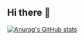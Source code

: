## Hi there 👋

[![Anurag's GitHub stats](https://github-readme-stats.vercel.app/api?username=Peng99999&show_icons=true&theme=tokyonight)](https://github.com/anuraghazra/github-readme-stats)


<!--
**Peng99999/Peng99999** is a ✨ _special_ ✨ repository because its `README.md` (this file) appears on your GitHub profile.

Here are some ideas to get you started:

- 🔭 I’m currently working on ...
- 🌱 I’m currently learning ...
- 👯 I’m looking to collaborate on ...
- 🤔 I’m looking for help with ...
- 💬 Ask me about ...
- 📫 How to reach me: ...
- 😄 Pronouns: ...
- ⚡ Fun fact: ...
-->
